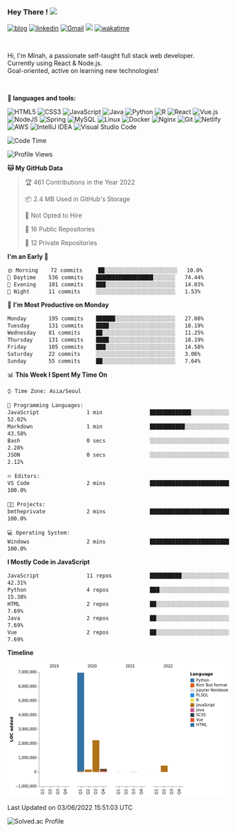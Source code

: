 
  
### Hey There ! <img src="https://media.giphy.com/media/hvRJCLFzcasrR4ia7z/giphy.gif" width="25px">
[![blog](http://img.shields.io/badge/-blog-black?style=flat-square&logo=github&link=https://yucosmosme.github.io/)](https://yucosmosme.github.io/)
[![linkedin](https://img.shields.io/badge/-minahyu-blue?style=flat-square&logo=Linkedin&logoColor=white&link=https://www.linkedin.com/in/minahyu/)](https://www.linkedin.com/in/minahyu/)
[![Gmail](https://img.shields.io/badge/yucosmosme-d14836?style=flat-square&logo=Gmail&logoColor=white&link=mailto:yucosmosme@gmail.com)](mailto:yucosmosme@gmail.com)
![](https://visitor-badge.glitch.me/badge?page_id=yucosmosme.yucosmosme)
[![wakatime](https://wakatime.com/badge/user/b1605a28-1a98-4cda-bfc4-5d70b631773c.svg)](https://wakatime.com/@b1605a28-1a98-4cda-bfc4-5d70b631773c)
<!--[![website](https://img.shields.io/badge/Website-46a2f1.svg?&style=flat-square&logo=Google-Chrome&logoColor=white&link=https://anmolsingh.me/)](https://anmolsingh.me/)-->

<br/>

Hi, I'm Minah, a passionate self-taught full stack web developer.  
Currently using React & Node.js.  
Goal-oriented, active on learning new technologies!  

<br/>

**:hammer: languages and tools:**  
  
![HTML5](https://img.shields.io/badge/html5-%23E34F26.svg?style=for-the-badge&logo=html5&logoColor=white)
![CSS3](https://img.shields.io/badge/css3-%231572B6.svg?style=for-the-badge&logo=css3&logoColor=white)
![JavaScript](https://img.shields.io/badge/javascript-%23323330.svg?style=for-the-badge&logo=javascript&logoColor=%23F7DF1E)
![Java](https://img.shields.io/badge/java-%23ED8B00.svg?style=for-the-badge&logo=java&logoColor=white)
![Python](https://img.shields.io/badge/python-3670A0?style=for-the-badge&logo=python&logoColor=ffdd54)
![R](https://img.shields.io/badge/r-%23276DC3.svg?style=for-the-badge&logo=r&logoColor=white)
![React](https://img.shields.io/badge/react-%2320232a.svg?style=for-the-badge&logo=react&logoColor=%2361DAFB)
![Vue.js](https://img.shields.io/badge/vuejs-%2335495e.svg?style=for-the-badge&logo=vuedotjs&logoColor=%234FC08D)
![NodeJS](https://img.shields.io/badge/node.js-6DA55F?style=for-the-badge&logo=node.js&logoColor=white)
![Spring](https://img.shields.io/badge/spring-%236DB33F.svg?style=for-the-badge&logo=spring&logoColor=white)
![MySQL](https://img.shields.io/badge/mysql-%2300f.svg?style=for-the-badge&logo=mysql&logoColor=white)
![Linux](https://img.shields.io/badge/Linux-FCC624?style=for-the-badge&logo=linux&logoColor=black)
![Docker](https://img.shields.io/badge/docker-%230db7ed.svg?style=for-the-badge&logo=docker&logoColor=white)
![Nginx](https://img.shields.io/badge/nginx-%23009639.svg?style=for-the-badge&logo=nginx&logoColor=white)
![Git](https://img.shields.io/badge/git-%23F05033.svg?style=for-the-badge&logo=git&logoColor=white)
![Netlify](https://img.shields.io/badge/netlify-%23000000.svg?style=for-the-badge&logo=netlify&logoColor=#00C7B7)
![AWS](https://img.shields.io/badge/AWS-%23FF9900.svg?style=for-the-badge&logo=amazon-aws&logoColor=white)
![IntelliJ IDEA](https://img.shields.io/badge/IntelliJIDEA-000000.svg?style=for-the-badge&logo=intellij-idea&logoColor=white)
![Visual Studio Code](https://img.shields.io/badge/Visual%20Studio%20Code-0078d7.svg?style=for-the-badge&logo=visual-studio-code&logoColor=white)


<!--START_SECTION:waka-->
![Code Time](http://img.shields.io/badge/Code%20Time-0%20secs-blue)

![Profile Views](http://img.shields.io/badge/Profile%20Views-1-blue)

**🐱 My GitHub Data** 

> 🏆 461 Contributions in the Year 2022
 > 
> 📦 2.4 MB Used in GitHub's Storage 
 > 
> 🚫 Not Opted to Hire
 > 
> 📜 16 Public Repositories 
 > 
> 🔑 12 Private Repositories  
 > 
**I'm an Early 🐤** 

```text
🌞 Morning    72 commits     ██░░░░░░░░░░░░░░░░░░░░░░░   10.0% 
🌆 Daytime    536 commits    ██████████████████░░░░░░░   74.44% 
🌃 Evening    101 commits    ███░░░░░░░░░░░░░░░░░░░░░░   14.03% 
🌙 Night      11 commits     ░░░░░░░░░░░░░░░░░░░░░░░░░   1.53%

```
📅 **I'm Most Productive on Monday** 

```text
Monday       195 commits    ██████░░░░░░░░░░░░░░░░░░░   27.08% 
Tuesday      131 commits    ████░░░░░░░░░░░░░░░░░░░░░   18.19% 
Wednesday    81 commits     ██░░░░░░░░░░░░░░░░░░░░░░░   11.25% 
Thursday     131 commits    ████░░░░░░░░░░░░░░░░░░░░░   18.19% 
Friday       105 commits    ███░░░░░░░░░░░░░░░░░░░░░░   14.58% 
Saturday     22 commits     ░░░░░░░░░░░░░░░░░░░░░░░░░   3.06% 
Sunday       55 commits     ██░░░░░░░░░░░░░░░░░░░░░░░   7.64%

```


📊 **This Week I Spent My Time On** 

```text
⌚︎ Time Zone: Asia/Seoul

💬 Programming Languages: 
JavaScript               1 min               █████████████░░░░░░░░░░░░   52.02% 
Markdown                 1 min               ███████████░░░░░░░░░░░░░░   43.58% 
Bash                     0 secs              ░░░░░░░░░░░░░░░░░░░░░░░░░   2.28% 
JSON                     0 secs              ░░░░░░░░░░░░░░░░░░░░░░░░░   2.12%

🔥 Editors: 
VS Code                  2 mins              █████████████████████████   100.0%

🐱‍💻 Projects: 
bmtheprivate             2 mins              █████████████████████████   100.0%

💻 Operating System: 
Windows                  2 mins              █████████████████████████   100.0%

```

**I Mostly Code in JavaScript** 

```text
JavaScript               11 repos            ██████████░░░░░░░░░░░░░░░   42.31% 
Python                   4 repos             ███░░░░░░░░░░░░░░░░░░░░░░   15.38% 
HTML                     2 repos             ██░░░░░░░░░░░░░░░░░░░░░░░   7.69% 
Java                     2 repos             ██░░░░░░░░░░░░░░░░░░░░░░░   7.69% 
Vue                      2 repos             ██░░░░░░░░░░░░░░░░░░░░░░░   7.69%

```


**Timeline**

![Chart not found](https://raw.githubusercontent.com/yucosmosme/yucosmosme/main/charts/bar_graph.png) 


 Last Updated on 03/06/2022 15:51:03 UTC
<!--END_SECTION:waka-->

<!-- -->
![Solved.ac Profile](http://mazassumnida.wtf/api/v2/generate_badge?boj=mayu1989)

<!--![Github Wakatime Stats](https://github-readme-stats.vercel.app/api/wakatime?username=yucosmosme&v=2)-->

<!--

![Github Wakatime Stats](https://github-readme-stats.vercel.app/api/wakatime?username=yucosmosme&layout=compact&&theme=default&link="https://github-readme-stats.vercel.app/api/wakatime?username=yucosmosme&v=2")
  

헤더 꾸미기
![header](https://capsule-render.vercel.app/api?type=waving&color=auto&height=200&section=header&text=Hi%20there&fontSize=50&fontColor=ffffff)

조회수
[![Hits](https://hits.seeyoufarm.com/api/count/incr/badge.svg?url=https%3A%2F%2Fgithub.com%2Fyucosmosme&count_bg=%2379C83D&title_bg=%23555555&icon=&icon_color=%23E7E7E7&title=hits&edge_flat=false)](https://hits.seeyoufarm.com)

깃헙 통계(public푸쉬만 적용)
![yucosmosme's GitHub stats](https://github-readme-stats.vercel.app/api?username=yucosmosme&show_icons=true&theme=merko)

많이쓴 언어(public푸쉬만 적용)
[![Top Langs](https://github-readme-stats.vercel.app/api/top-langs/?username=yucosmosme&layout=compact)](https://github.com/yucosmosme/github-readme-stats)
Here are some ideas to get you started:

-->

